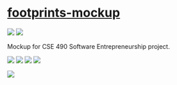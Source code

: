 [footprints-mockup](http://footprintsapp.me/)
=================

![](http://forthebadge.com/badges/built-with-love.svg) ![](http://forthebadge.com/badges/makes-people-smile.svg)

Mockup for CSE 490 Software Entrepreneurship project.

![](http://forthebadge.com/badges/uses-css.svg) ![](http://forthebadge.com/badges/uses-git.svg) ![](http://forthebadge.com/badges/uses-html.svg) ![](http://forthebadge.com/badges/uses-js.svg)

![](http://forthebadge.com/badges/powered-by-electricity.svg)